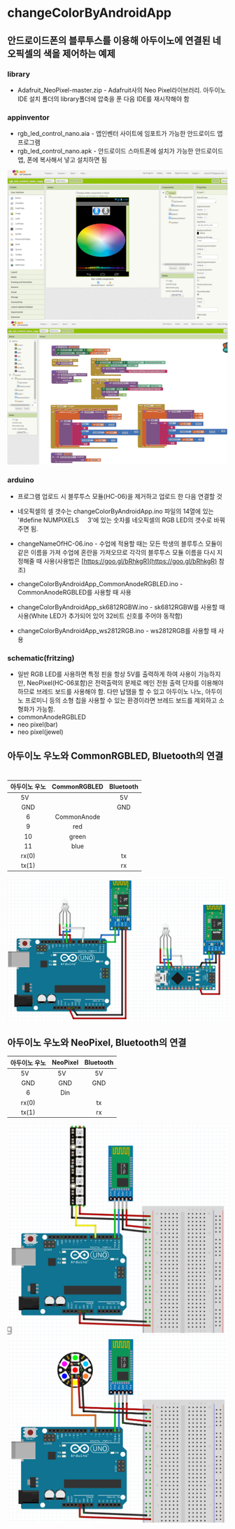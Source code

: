 # changeColorByAndroidApp

## 안드로이드폰의 블루투스를 이용해 아두이노에 연결된 네오픽셀의 색을 제어하는 예제

### library  
- Adafruit_NeoPixel-master.zip - Adafruit사의 Neo Pixel라이브러리. 아두이노IDE 설치 폴더의 library폴더에 압축을 푼 다음 IDE를 재시작해야 함

### appinventor
- rgb_led_control_nano.aia - 앱인벤터 사이트에 임포트가 가능한 안드로이드 앱 프로그램  
- rgb_led_control_nano.apk - 안드로이드 스마트폰에 설치가 가능한 안드로이드앱, 폰에 복사해서 넣고 설치하면 됨  

![](https://github.com/mtinet/changeColorByAndroidApp/blob/master/appInventor/app(design).png?raw=true)  
![](https://github.com/mtinet/changeColorByAndroidApp/blob/master/appInventor/app(blocks).png?raw=true)  

### arduino
- 프로그램 업로드 시 블루투스 모듈(HC-06)을 제거하고 업로드 한 다음 연결할 것  
- 네오픽셀의 셀 갯수는 changeColorByAndroidApp.ino 파일의 14열에 있는 '#define NUMPIXELS      3'에 있는 숫자를 네오픽셀의 RGB LED의 갯수로 바꿔주면 됨.  
- changeNameOfHC-06.ino - 수업에 적용할 때는 모든 학생의 블루투스 모듈이 같은 이름을 가져 수업에 혼란을 가져오므로 각각의 블루투스 모듈 이름을 다시 지정해줄 때 사용(사용법은 [https://goo.gl/bRhkgR](https://goo.gl/bRhkgR) 참조)  

- changeColorByAndroidApp_CommonAnodeRGBLED.ino - CommonAnodeRGBLED를 사용할 때 사용  
- changeColorByAndroidApp_sk6812RGBW.ino - sk6812RGBW를 사용할 때 사용(White LED가 추가되어 있어 32비트 신호를 주어야 동작함)  
- changeColorByAndroidApp_ws2812RGB.ino - ws2812RGB를 사용할 때 사용


### schematic(fritzing)
- 일반 RGB LED를 사용하면 특정 핀을 항상 5V를 출력하게 하여 사용이 가능하지만, NeoPixel(HC-06포함)은 전력출력의 문제로 메인 전원 출력 단자를 이용해야 하므로 브레드 보드를 사용해야 함. 다만 납땜을 할 수 있고 아두이노 나노, 아두이노 프로미니 등의 소형 칩을 사용할 수 있는 환경이라면 브레드 보드를 제외하고 소형화가 가능함.
- commonAnodeRGBLED
- neo pixel(bar)
- neo pixel(jewel)

## 아두이노 우노와 CommonRGBLED, Bluetooth의 연결    
| 아두이노 우노  |   CommonRGBLED   | Bluetooth |
| :---------: | :----------: | :-------: |
|     5V      |              |    5V     |
|     GND     |              |    GND    |
|      6      | CommonAnode  |           |
|      9      |     red      |           |
|     10      |    green     |           |
|     11      |     blue     |           |
|    rx(0)    |              |    tx     |
|    tx(1)    |              |    rx     |  

![](https://github.com/mtinet/changeColorByAndroidApp/blob/master/schematic(fritzing)/commonAnodeRGBLED.png?raw=true)  

## 아두이노 우노와 NeoPixel, Bluetooth의 연결    
| 아두이노 우노  |   NeoPixel   | Bluetooth |
| :---------: | :----------: | :-------: |
|     5V      |     5V       |    5V     |
|     GND     |     GND      |    GND    |
|      6      |     Din      |           |
|    rx(0)    |              |    tx     |
|    tx(1)    |              |    rx     |


![](https://github.com/mtinet/changeColorByAndroidApp/blob/master/schematic(fritzing)/neo%20pixel(bar).png?raw=true)  
![](https://github.com/mtinet/changeColorByAndroidApp/blob/master/schematic(fritzing)/neo%20pixel(jewel).png?raw=true)  

